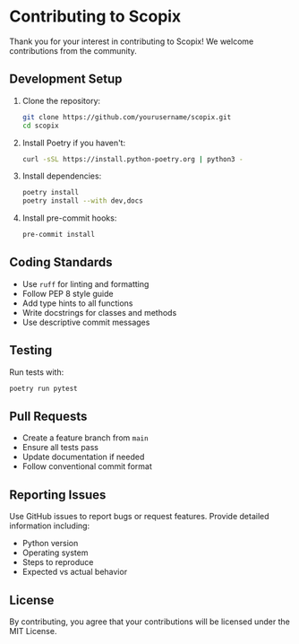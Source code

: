 # Contributing to Scopix

Thank you for your interest in contributing to Scopix! We welcome contributions from the community.

## Development Setup

1. Clone the repository:
   ```bash
   git clone https://github.com/yourusername/scopix.git
   cd scopix
   ```

2. Install Poetry if you haven't:
   ```bash
   curl -sSL https://install.python-poetry.org | python3 -
   ```

3. Install dependencies:
   ```bash
   poetry install
   poetry install --with dev,docs
   ```

4. Install pre-commit hooks:
   ```bash
   pre-commit install
   ```

## Coding Standards

- Use `ruff` for linting and formatting
- Follow PEP 8 style guide
- Add type hints to all functions
- Write docstrings for classes and methods
- Use descriptive commit messages

## Testing

Run tests with:
```bash
poetry run pytest
```

## Pull Requests

- Create a feature branch from `main`
- Ensure all tests pass
- Update documentation if needed
- Follow conventional commit format

## Reporting Issues

Use GitHub issues to report bugs or request features. Provide detailed information including:
- Python version
- Operating system
- Steps to reproduce
- Expected vs actual behavior

## License

By contributing, you agree that your contributions will be licensed under the MIT License.